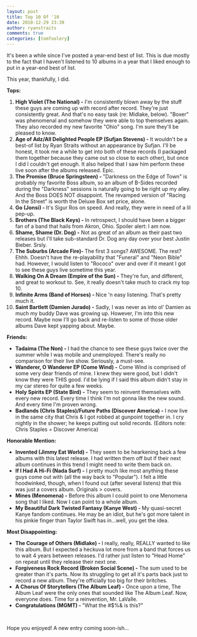 ```yaml
---
layout: post
title: Top 10 Of '10
date: 2010-12-29 23:39
author: ryanstraits
comments: true
categories: [tomfoolery]
---
```

<div id="_mcePaste">It's been a while since I've posted a year-end best of list. This is due mostly to the fact that I haven't listened to 10 albums in a year that I liked enough to put in a year-end best of list.</div>
<div></div>
<div></div>
<p></p>
<div></div>
<div></div>
<div></div>
<div>
<p>This year, thankfully, I did.</p>
</div>
<div></div>
<div></div>
<div></div>
<div></div>
<div></div>
<div><strong>Tops:</strong></div>
<div id="_mcePaste"><ol>
<li><strong>High Violet (The National) -</strong> I'm consistently blown away by the stuff these guys are coming up with record after record.&nbsp;They're just consistently great. And that's no easy task (re: Midlake, below).&nbsp;"Boxer" was phenomenal and somehow they were able to top themselves again. They also recorded my new favorite "Ohio" song. I'm sure they'll be pleased to know.</li>
<li><strong>Age of Adz/All Delighted People EP (</strong><strong>Sufjan Stevens)&nbsp;</strong><strong>- </strong>It wouldn't be a best-of list by Ryan Straits without an appearance by Sufjan. I'll be honest, it took me a while to get into both of these records (I packaged them together because they came out so close to each other), but once I did I couldn't get enough. It also helped that I saw him perform these live soon after the albums released. Epic.&nbsp;</li>
<li><strong>The Promise (</strong><strong>Bruce Springsteen)&nbsp;</strong><strong>- </strong>"Darkness on the Edge of Town" is probably my favorite Boss album, so an album of B-Sides recorded during the "Darkness" sessions is naturally going to be right up my alley. And the Boss DOES NOT disappoint. The revamped version of "Racing In the Street" is worth the Deluxe Box set price, alone.&nbsp;</li>
<li><strong>Go (</strong><strong>Jonsi)&nbsp;</strong><strong>- </strong>It's Sigur Ros on speed. And really, they were in need of a lil pep-up.</li>
<li><strong>Brothers (</strong><strong>The Black Keys) - </strong>In retrospect, I should have been a bigger fan of a band that hails from Akron, Ohio. Spoiler alert: I am now.</li>
<li><strong>Shame, Shame (</strong><strong>Dr. Dog)&nbsp;</strong><strong>-</strong> Not as great of an album as their past two releases but I'll take sub-standard Dr. Dog any day over your best Justin Bieber. Srsly.</li>
<li><strong>The Suburbs (</strong><strong>Arcade Fire)</strong><strong>- </strong>The first 3 songs? AWESOME. The rest? Ehhh. Doesn't have the re-playability that "Funeral" and "Neon Bible" had. However, I would listen to "Rococo" over and over if it meant I got to see these guys live sometime this year.</li>
<li><strong>Walking On A Dream (Empire of the Sun) - </strong>They're fun, and different, and great to workout to. See, it really doesn't take much to crack my top 10.</li>
<li><strong>Infinite Arms (Band of Horses) - </strong>Nice 'n easy listening. That's pretty much it.&nbsp;</li>
<li><strong>Saint Bartlett (Damien Jurado) -</strong> Sadly, I was never as into ol' Damien as much my buddy Dave was growing up. However, I'm into this new record. Maybe now I'll go back and re-listen to some of those older albums Dave kept yapping about. Maybe.</li>
</ol></div>
<div></div>
<div></div>
<div id="_mcePaste"></div>
<div id="_mcePaste"></div>
<div id="_mcePaste"><strong>Friends:</strong></div>
<div id="_mcePaste">
<ul>
<li><strong>Tadaima (The Non) -</strong>&nbsp;I had the chance to see these guys twice over the summer while I was mobile and unemployed. There's really no comparison for their live show. Seriously, a must-see.</li>
<li><strong>Wanderer, O Wanderer EP (Come Wind) -</strong> Come Wind is comprised of some very dear friends of mine. I knew they were good, but I didn't know they were THIS good. I'd be lying if I said this album didn't stay in my car stereo for quite a few weeks.</li>
<li><strong>Holy Spirits EP (State Bird) -</strong>&nbsp;They seem to reinvent themselves with every new record. Every time I think I'm not gonna like the new sound. And every time I'm proven wrong.</li>
<li><strong>Badlands (Chris Staples)/Future Paths (Discover America) -</strong> I now live in the same city that Chris &amp; I got robbed at gunpoint together in. I cry nightly in the shower; he keeps putting out solid records. (Editors note: Chris Staples = Discover America)</li>
</ul>
</div>
<div></div>
<div></div>
<div id="_mcePaste"></div>
<div id="_mcePaste"></div>
<div id="_mcePaste"><strong>Honorable Mention:</strong></div>
<div id="_mcePaste">
<ul>
<li><strong>Invented (Jimmy Eat World) -</strong> They seem to be hearkening back a few albums with this latest release. I had written them off but if their next album continues in this trend I might need to write them back on.</li>
<li><strong>If I Had A Hi-Fi (Nada Surf) -</strong> I pretty much like most anything these guys come out with (all the way back to "Popular"). I felt a little hoodwinked, though, when I found out (after several listens) that this was just a covers album. Originals &gt; covers.</li>
<li><strong>Mines (Menomena) -</strong> Before this album I could point to one Menomena song that I liked. Now I can point to a whole album.</li>
<li><strong>My Beautiful Dark Twisted Fantasy (Kanye West) - </strong>My quasi-secret Kanye fandom continues. He may be an idiot, but he's got more talent in his pinkie finger than Taylor Swift has in...well, you get the idea.</li>
</ul>
</div>
<div></div>
<div></div>
<div id="_mcePaste"></div>
<div id="_mcePaste"></div>
<div id="_mcePaste"><strong>Most Disappointing:</strong></div>
<div></div>
<div id="_mcePaste">
<ul>
<li><strong>The Courage of Others (Midlake) - </strong>I really, really, REALLY wanted to like this album. But I expected a heckuva lot more from a band that forces us to wait 4 years between releases. I'd rather just listen to "Head Home" on repeat until they release their next one.</li>
<li><strong>Forgiveness Rock Record (Broken Social Scene) - </strong>The sum used to be greater than it's parts. Now its struggling to get all it's parts back just to record a new album. They're officially too big for their britches.</li>
<li><strong>A Chorus Of Storytellers (The Album Leaf) -</strong> Once upon a time, The Album Leaf were the only ones that sounded like The Album Leaf. Now, everyone does. Time for a reinvention, Mr. LaValle.</li>
<li><strong>Congratulations (MGMT) - </strong>"What the #$%&amp; is this?"</li>
</ul>
</div>
<p>&nbsp;</p>
<p>Hope you enjoyed! A new entry coming soon-ish...</p>
<p>&nbsp;</p>

